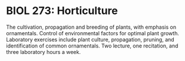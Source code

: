 # BIOL 273: Horticulture

The cultivation, propagation and breeding of plants, with emphasis on ornamentals. Control of environmental factors for optimal plant growth. Laboratory exercises include plant culture, propagation, pruning, and identification of common ornamentals. Two lecture, one recitation, and three laboratory hours a week.